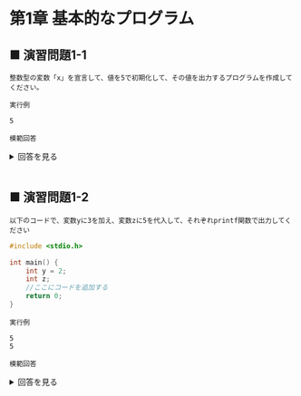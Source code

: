 # 第1章 基本的なプログラム

## ■ 演習問題1-1

```
整数型の変数「x」を宣言して、値を5で初期化して、その値を出力するプログラムを作成してください。
```

`実行例`

```
5
```

`模範回答`
<details>
<summary>回答を見る</summary>

```c
#include <stdio.h>

int main() {
  int x = 5;
  printf("%d\n", x);
  return 0;
}
```
</details>

<br>

## ■ 演習問題1-2

```
以下のコードで、変数yに3を加え、変数zに5を代入して、それぞれprintf関数で出力してください
```

```c
#include <stdio.h>

int main() {
    int y = 2;
    int z;
    //ここにコードを追加する
    return 0;
}

```

`実行例`

```
5
5
```

`模範回答`
<details>
<summary>回答を見る</summary>

```c
#include <stdio.h>

int main() {
    int y = 2;
    int z;
    y += 3; // yに3を加える
    z = 5; // zに5を代入
    printf("%d\n", y); // yの値を出力
    printf("%d\n", z); // zの値を出力
    return 0;
}
```
</details>
